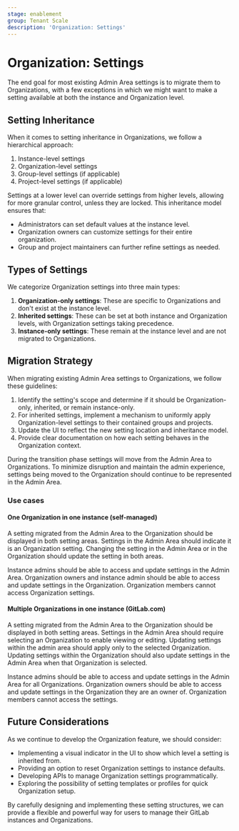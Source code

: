```yaml
---
stage: enablement
group: Tenant Scale
description: 'Organization: Settings'
---
```


# Organization: Settings

The end goal for most existing Admin Area settings is to migrate them to Organizations, with a few exceptions in which we might want to make a setting available at both the instance and Organization level.

## Setting Inheritance

When it comes to setting inheritance in Organizations, we follow a hierarchical approach:

1. Instance-level settings
2. Organization-level settings
3. Group-level settings (if applicable)
4. Project-level settings (if applicable)

Settings at a lower level can override settings from higher levels, allowing for more granular control, unless they are locked.
This inheritance model ensures that:

- Administrators can set default values at the instance level.
- Organization owners can customize settings for their entire organization.
- Group and project maintainers can further refine settings as needed.

## Types of Settings

We categorize Organization settings into three main types:

1. **Organization-only settings**: These are specific to Organizations and don't exist at the instance level.
2. **Inherited settings**: These can be set at both instance and Organization levels, with Organization settings taking precedence.
3. **Instance-only settings**: These remain at the instance level and are not migrated to Organizations.

## Migration Strategy

When migrating existing Admin Area settings to Organizations, we follow these guidelines:

1. Identify the setting's scope and determine if it should be Organization-only, inherited, or remain instance-only.
2. For inherited settings, implement a mechanism to uniformly apply Organization-level settings to their contained groups and projects.
3. Update the UI to reflect the new setting location and inheritance model.
4. Provide clear documentation on how each setting behaves in the Organization context.

During the transition phase settings will move from the Admin Area to Organizations. To minimize disruption and maintain the admin experience, settings being moved to the Organization should continue to be represented in the Admin Area.

### Use cases

#### One Organization in one instance (self-managed)

A setting migrated from the Admin Area to the Organization should be displayed in both setting areas.
Settings in the Admin Area should indicate it is an Organization setting.
Changing the setting in the Admin Area or in the Organization should update the setting in both areas.

Instance admins should be able to access and update settings in the Admin Area.
Organization owners and instance admin should be able to access and update settings in the Organization.
Organization members cannot access Organization settings.

#### Multiple Organizations in one instance (GitLab.com)

A setting migrated from the Admin Area to the Organization should be displayed in both setting areas.
Settings in the Admin Area should require selecting an Organization to enable viewing or editing.
Updating settings within the admin area should apply only to the selected Organization.  Updating settings within the Organization should also update settings in the Admin Area when that Organization is selected.

Instance admins should be able to access and update settings in the Admin Area for all Organizations.
Organization owners should be able to access and update settings in the Organization they are an owner of.
Organization members cannot access the settings.

## Future Considerations

As we continue to develop the Organization feature, we should consider:

- Implementing a visual indicator in the UI to show which level a setting is inherited from.
- Providing an option to reset Organization settings to instance defaults.
- Developing APIs to manage Organization settings programmatically.
- Exploring the possibility of setting templates or profiles for quick Organization setup.

By carefully designing and implementing these setting structures, we can provide a flexible and powerful way for users to manage their GitLab instances and Organizations.

